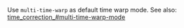 Use `multi-time-warp` as default time warp mode.
See also: [time_correction_#multi-time-warp-mode](https://www.erlang.org/doc/apps/erts/time_correction#multi-time-warp-mode)
